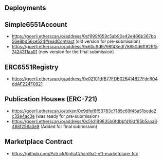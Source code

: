 ## Deployments

## Simple6551Account 

- https://goerli.etherscan.io/address/0xf999f659c5ab90e42e466b367bb56e8bd56ce524#readContract (old version for pre-submission)
- https://goerli.etherscan.io/address/0x60c9d9798f43edf78650d6ff829f574243f1aa01 (new version for the final submission)

## ERC6551Registry 

- https://goerli.etherscan.io/address/0x02101dfB77FDE026414827Fdc604ddAF224F0921

## Publication Houses (ERC-721)

- https://goerli.etherscan.io/token/0x9dfef6f53783c7185c69f45a51bede2c32e4ac3e (was ready for pre-submission)
- https://goerli.etherscan.io/address/0x51d189835b0fdbbfd19df85b5aaa3488f258a3e9 (Added for final submission)

## Marketplace Contract 

- https://github.com/PatrickAlphaC/hardhat-nft-marketplace-fcc
